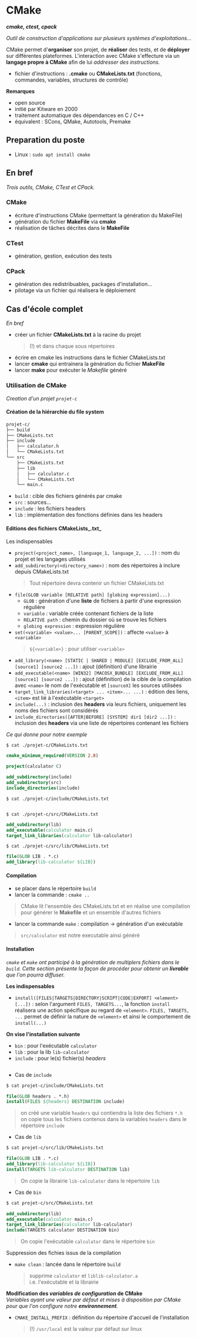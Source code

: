 # CMake
***cmake, ctest, cpack***

_Outil de construction d'applications sur plusieurs systèmes d'exploitations..._

CMake permet d'**organiser** son projet, de **réaliser** des tests, et de **déployer** sur différentes plateformes.
L'interaction avec CMake s'effecture via un **langage propre à CMake** afin de lui _addresser des instructions._
- fichier d'instructions : **.cmake** ou **CMakeLists.txt** (fonctions, commandes, variables, structures de contrôle)

**Remarques**
- open source
- initié par Kitware en 2000
- traitement automatique des dépendances en C / C++
- équivalent : SCons, QMake, Autotools, Premake

## Preparation du poste
- Linux : `sudo apt install cmake`

## En bref
_Trois outils, CMake, CTest et CPack._
### CMake
- écriture d'instructions CMake (permettant la génération du MakeFile)
- génération du fichier **MakeFile** via **cmake**
- réalisation de tâches décrites dans le **MakeFile**

### CTest
- génération, gestion, exécution des tests

### CPack
- génération des redistribuables, packages d'installation...
- pilotage via un fichier qui réalisera le déploiement

## Cas d'école complet
*En bref*
- créer un fichier **CMakeLists.txt** à la racine du projet
  > (!) et dans chaque sous répertoires
- écrire en cmake les instructions dans le fichier CMakeLists.txt
- lancer **cmake** qui entrainera la génération du fichier **MakeFile**
- lancer **make** pour exécuter le _Makefile_ généré

### Utilisation de CMake
_Creation d'un projet `projet-c`_
#### Création de la hiérarchie du file system
```bash
projet-c/
├── build
├── CMakeLists.txt
├── include
│   ├── calculator.h
│   └── CMakeLists.txt
└── src
    ├── CMakeLists.txt
    ├── lib
    │   ├── calculator.c
    │   └── CMakeLists.txt
    └── main.c
```
- `build` : cible des fichiers générés par cmake
- `src` : sources...
- `include` : les fichiers headers
- `lib` : implémentation des fonctions définies dans les headers

#### Editions des fichiers CMakeLists_.txt_
Les indispensables
- `project(<project_name>, [language_1, language_2, ...])` : nom du projet et les langages utilisés
- `add_subdirectory(<directory_name>)` : nom des répertoires à inclure depuis CMakeLists.txt
  > Tout répertoire devra contenir un fichier CMakeLists.txt
- `file(GLOB variable [RELATIVE path] [globing expression]...)`
  - `GLOB` : génération d'une **liste** de fichiers à partir d'une expression régulière
  - `variable` : variable créée contenant fichiers de la liste
  - `RELATIVE path` : chemin du dossier où se trouve les fichiers
  - `globing expression` : expression régulière
- `set(<variable> <value>... [PARENT_SCOPE])` : affecte `<value>` à `<variable>`
  > `${<variable>}` : pour utiliser `<variable>`
- `add_library(<name> [STATIC | SHARED | MODULE] [EXCLUDE_FROM_ALL] [source1] [source2 ...])` : ajout (définition) d'une librairie
- `add_executable(<name> [WIN32] [MACOSX_BUNDLE] [EXCLUDE_FROM_ALL] [source1] [source2 ...])` : ajout (définition) de la cible de la compilation avec `<name>` le nom de l'exécutable et `[sourceX]` les sources utilisées
- `target_link_libraries(<target> ... <item>... ...)` : édition des liens, `<item>` est lié à l'exécutable `<target>`
- `include(...)` : inclusion des **headers** via leurs fichiers, uniquement les noms des fichiers sont considérés
- `include_directories([AFTER|BEFORE] [SYSTEM] dir1 [dir2 ...])` : inclusion des **headers** via une liste de répertoires contenant les fichiers

_Ce qui donne pour notre exemple_

`$ cat ./projet-c/CMakeLists.txt`

```cmake
cmake_minimum_required(VERSION 2.8)

project(calculator C)

add_subdirectory(include)
add_subdirectory(src)
include_directories(include)
```
`$ cat ./projet-c/include/CMakeLists.txt`
```cmake
```

`$ cat ./projet-c/src/CMakeLists.txt`
```cmake
add_subdirectory(lib)
add_executable(calculator main.c)
target_link_libraries(calculator lib-calculator)
```
`$ cat ./projet-c/src/lib/CMakeLists.txt`
```cmake
file(GLOB LIB . *.c)
add_library(lib-calculator ${LIB})
```

#### Compilation
- se placer dans le répertoire `build`
- lancer la commande : `cmake ..`
> CMake lit l'ensemble des CMakeLists.txt et en réalise une compilation pour générer le **Makefile** et un ensemble d'autres fichiers
- lancer la commande `make` : compilation -> génération d'un exécutable

> `src/calculator` est notre executable ainsi généré

#### Installation
_`cmake` et `make` ont participé à la génération de multiplers fichiers dans le `build`._
_Cette section présente la façon de procéder pour obtenir un ***livrable*** que l'on pourra diffuser._

**Les indispensables**
- `install([FILES|TARGETS|DIRECTORY|SCRIPT|CODE|EXPORT] <element> [...])` : selon l'argument `FILES, TARGETS...`, la fonction `install` réalisera une action spécifique au regard de `<element>`. `FILES, TARGETS, ...` permet de définir la nature de `<element>` et ainsi le comportement de `install(...)`

**On vise l'installation suivante**
- `bin` : pour l'exécutable `calculator`
- `lib` : pour la lib `lib-calculator`
- `include` : pour le(s) fichier(s) _headers_
```bash
```

- Cas de `include`
```bash
$ cat projet-c/include/CMakeLists.txt
```
```cmake
file(GLOB headers . *.h)
install(FILES ${headers} DESTINATION include)
```
> on créé une variable `ħeaders` qui contiendra la liste des fichiers `*.h` \
> on copie tous les fichiers contenus dans la variables `headers` dans le répertoire `include`

- Cas de `lib`
```bash
$ cat projet-c/src/lib/CMakeLists.txt
```
```cmake
file(GLOB LIB . *.c)
add_library(lib-calculator ${LIB})
install(TARGETS lib-calculator DESTINATION lib)
```
> On copie la librairie `lib-calculator` dans le répertoire `lib`

- Cas de `bin`
```bash
$ cat projet-c/src/CMakeLists.txt
```
```cmake
add_subdirectory(lib)
add_executable(calculator main.c)
target_link_libraries(calculator lib-calculator)
include(TARGETS calculator DESTINATION bin)
```
> On copie l'exécutable `calculator` dans le répertoire `bin`

Suppression des fichies issus de la compilation
- `make clean` : lancée dans le répertoire `build`
  > supprime `calculator` et `liblib-calculator.a` \
  > i.e. l'exécutable et la librairie

**Modification des _variables de configuration_ de CMake** \
_Variables ayant une valeur par défaut et mises à disposition par CMake pour que l'on configure notre **environnement**._

- `CMAKE_INSTALL_PREFIX` : définition du répertoire d'accueil de l'installation
  > (!) `/usr/local` est la valeur par défaut sur linux

